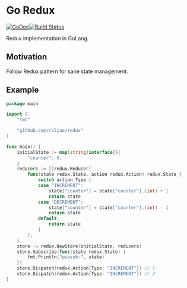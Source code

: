 # Go Redux

[![GoDoc](https://godoc.org/github.com/rcliao/redux?status.svg)](https://godoc.org/github.com/rcliao/redux)[![Build Status](https://travis-ci.org/rcliao/redux.svg?branch=master)](https://travis-ci.org/rcliao/redux)

Redux implementation in GoLang.

## Motivation

Follow Redux pattern for sane state management.

## Example

```go
package main

import (
	"fmt"

	"github.com/rcliao/redux"
)

func main() {
	initialState := map[string]interface{}{
		"counter": 0,
	}
	reducers := []redux.Reducer{
		func(state redux.State, action redux.Action) redux.State {
			switch action.Type {
			case "INCREMENT":
				state["counter"] = state["counter"].(int) + 1
				return state
			case "DECREMENT":
				state["counter"] = state["counter"].(int) - 1
				return state
			default:
				return state
			}
		},
	}
	store := redux.NewStore(initialState, reducers)
	store.Subscribe(func(state redux.State) {
		fmt.Println("pubsub:", state)
	})
	store.Dispatch(redux.Action{Type: "INCREMENT"}) // 1
	store.Dispatch(redux.Action{Type: "INCREMENT"}) // 2
}
```
